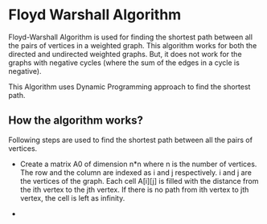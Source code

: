 # Floyd Warshall Algorithm

Floyd-Warshall Algorithm is used for finding the shortest path between all the pairs of vertices in a weighted graph. This algorithm works for both the directed and undirected weighted graphs. But, it does not work for the graphs with negative cycles (where the sum of the edges in a cycle is negative).

This Algorithm uses Dynamic Programming approach to find the shortest path.

## How the algorithm works?
Following steps are used to find the shortest path between all the pairs of vertices.

- Create a matrix A0 of dimension n*n where n is the number of vertices. The row and the column are indexed as i and j respectively. i and j are the vertices of the graph.
Each cell A[i][j] is filled with the distance from the ith vertex to the jth vertex. If there is no path from ith vertex to jth vertex, the cell is left as infinity.

- 